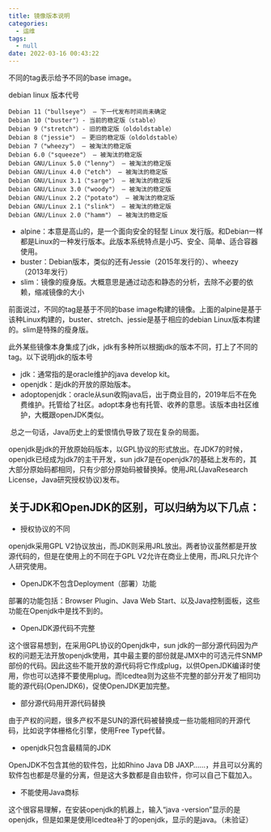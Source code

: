 ```yaml
---
title: 镜像版本说明
categories:
  - 运维
tags:
  - null
date: 2022-03-16 00:43:22
---
```

不同的tag表示给予不同的base image。

debian linux 版本代号

```
Debian 11（"bullseye"） — 下一代发布时间尚未确定
Debian 10（"buster"）- 当前的稳定版（stable）
Debian 9（"stretch"）- 旧的稳定版（oldoldstable）
Debian 8（"jessie"） — 更旧的稳定版（oldoldstable）
Debian 7（"wheezy"） — 被淘汰的稳定版
Debian 6.0（"squeeze"） — 被淘汰的稳定版
Debian GNU/Linux 5.0（"lenny"） — 被淘汰的稳定版
Debian GNU/Linux 4.0（"etch"） — 被淘汰的稳定版
Debian GNU/Linux 3.1（"sarge"） — 被淘汰的稳定版
Debian GNU/Linux 3.0（"woody"） — 被淘汰的稳定版
Debian GNU/Linux 2.2（"potato"） — 被淘汰的稳定版
Debian GNU/Linux 2.1（"slink"） — 被淘汰的稳定版
Debian GNU/Linux 2.0（"hamm"） — 被淘汰的稳定版
```
- alpine：本意是高山的，是一个面向安全的轻型 Linux 发行版。和Debian一样都是Linux的一种发行版本。此版本系统特点是小巧、安全、简单、适合容器使用。
- buster：Debian版本，类似的还有Jessie（2015年发行的）、wheezy （2013年发行）
- slim：镜像的瘦身版。大概意思是通过动态和静态的分析，去除不必要的依赖，缩减镜像的大小

​前面说过，不同的tag是基于不同的base image构建的镜像。上面的alpine是基于该种Linux构建的，buster、stretch、jessie是基于相应的debian Linux版本构建的。slim是特殊的瘦身版。

此外某些镜像本身集成了jdk，jdk有多种所以根据jdk的版本不同，打上了不同的tag。以下说明jdk的版本号

- jdk：通常指的是oracle维护的java develop kit。
- openjdk：是jdk的开放的原始版本。
- adoptopenjdk：oracle从sun收购java后，出于商业目的，2019年后不在免费维护。托管给了社区。adopt本身也有托管、收养的意思。该版本由社区维护，大概跟openJDK类似。

​ 总之一句话，Java历史上的爱恨情仇导致了现在复杂的局面。

openjdk是jdk的开放原始码版本，以GPL协议的形式放出。在JDK7的时候，openjdk已经成为jdk7的主干开发，sun jdk7是在openjdk7的基础上发布的，其大部分原始码都相同，只有少部分原始码被替换掉。使用JRL(JavaResearch License，Java研究授权协议)发布。

## 关于JDK和OpenJDK的区别，可以归纳为以下几点：

- 授权协议的不同

openjdk采用GPL V2协议放出，而JDK则采用JRL放出。两者协议虽然都是开放源代码的，但是在使用上的不同在于GPL V2允许在商业上使用，而JRL只允许个人研究使用。

- OpenJDK不包含Deployment（部署）功能

部署的功能包括：Browser Plugin、Java Web Start、以及Java控制面板，这些功能在Openjdk中是找不到的。

- OpenJDK源代码不完整

这个很容易想到，在采用GPL协议的Openjdk中，sun jdk的一部分源代码因为产权的问题无法开放openjdk使用，其中最主要的部份就是JMX中的可选元件SNMP部份的代码。因此这些不能开放的源代码将它作成plug，以供OpenJDK编译时使用，你也可以选择不要使用plug。而Icedtea则为这些不完整的部分开发了相同功能的源代码(OpenJDK6)，促使OpenJDK更加完整。

- 部分源代码用开源代码替换

由于产权的问题，很多产权不是SUN的源代码被替换成一些功能相同的开源代码，比如说字体栅格化引擎，使用Free Type代替。

- openjdk只包含最精简的JDK

OpenJDK不包含其他的软件包，比如Rhino Java DB JAXP……，并且可以分离的软件包也都是尽量的分离，但是这大多数都是自由软件，你可以自己下载加入。

- 不能使用Java商标

这个很容易理解，在安装openjdk的机器上，输入“java -version”显示的是openjdk，但是如果是使用Icedtea补丁的openjdk，显示的是java。（未验证）